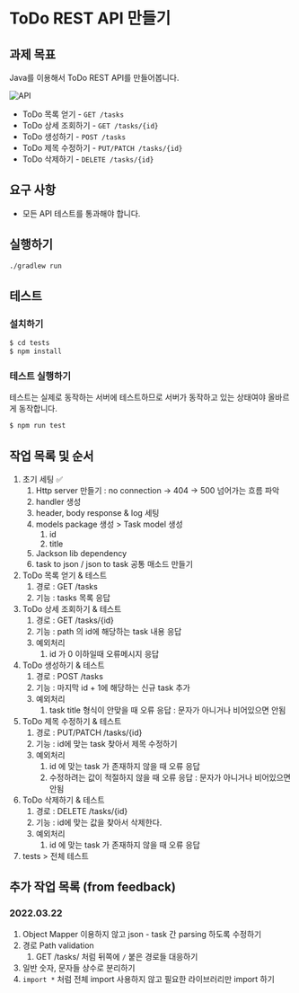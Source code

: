 # ToDo REST API 만들기

## 과제 목표

Java를 이용해서 ToDo REST API를 만들어봅니다.

![API](https://user-images.githubusercontent.com/14071105/103476206-0456f280-4df7-11eb-89c4-d61845ef45ec.png)

- ToDo 목록 얻기 - `GET /tasks`
- ToDo 상세 조회하기 - `GET /tasks/{id}`
- ToDo 생성하기 - `POST /tasks`
- ToDo 제목 수정하기 - `PUT/PATCH /tasks/{id}`
- ToDo 삭제하기 - `DELETE /tasks/{id}`

## 요구 사항

- 모든 API 테스트를 통과해야 합니다.

## 실행하기

```bash
./gradlew run
```

## 테스트

### 설치하기

```bash
$ cd tests
$ npm install
```

### 테스트 실행하기

테스트는 실제로 동작하는 서버에 테스트하므로 서버가 동작하고 있는 상태여야 올바르게 동작합니다.

```bash
$ npm run test
```

## 작업 목록 및 순서
1. 초기 세팅 ✅
   1. Http server 만들기 : no connection -> 404 -> 500 넘어가는 흐름 파악
   2. handler 생성
   3. header, body response & log 세팅
   4. models package 생성 > Task model 생성
      1. id
      2. title 
   5. Jackson lib dependency 
   6. task to json / json to task 공통 매소드 만들기
2. ToDo 목록 얻기 & 테스트
   1. 경로 : GET /tasks
   2. 기능 : tasks 목록 응답
3. ToDo 상세 조회하기 & 테스트
   1. 경로 : GET /tasks/{id}
   2. 기능 : path 의 id에 해당하는 task 내용 응답 
   3. 예외처리
      1. id 가 0 이하일때 오류메시지 응답
4. ToDo 생성하기 & 테스트
   1. 경로 : POST /tasks
   2. 기능 : 마지막 id + 1에 해당하는 신규 task 추가
   3. 예외처리
      1. task title 형식이 안맞을 때 오류 응답 : 문자가 아니거나 비어있으면 안됨
5. ToDo 제목 수정하기 & 테스트
   1. 경로 : PUT/PATCH /tasks/{id}
   2. 기능 : id에 맞는 task 찾아서 제목 수정하기
   3. 예외처리
      1. id 에 맞는 task 가 존재하지 않을 때 오류 응답
      2. 수정하려는 값이 적절하지 않을 때 오류 응답 : 문자가 아니거나 비어있으면 안됨
6. ToDo 삭제하기 & 테스트
   1. 경로 : DELETE /tasks/{id}
   2. 기능 : id에 맞는 값을 찾아서 삭제한다. 
   3. 예외처리
      1. id 에 맞는 task 가 존재하지 않을 때 오류 응답
7. tests > 전체 테스트

## 추가 작업 목록 (from feedback)
### 2022.03.22
1. Object Mapper 이용하지 않고 json - task 간 parsing 하도록 수정하기
2. 경로 Path validation 
   1. GET /tasks/ 처럼 뒤쪽에 `/` 붙은 경로들 대응하기
3. 일반 숫자, 문자들 상수로 분리하기
4. `import *` 처럼 전체 import 사용하지 않고 필요한 라이브러리만 import 하기

